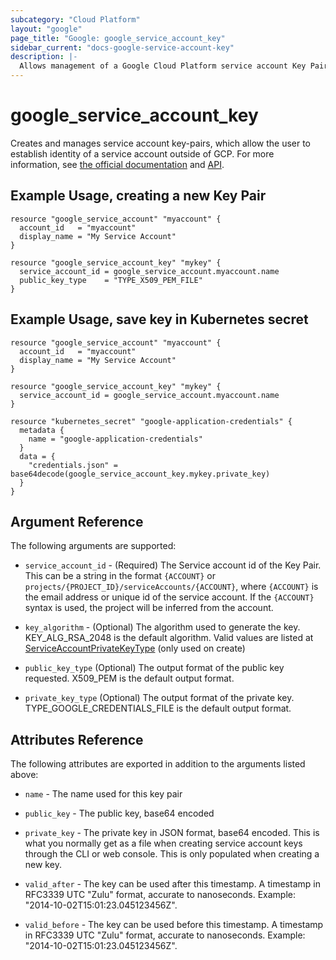 ```yaml
---
subcategory: "Cloud Platform"
layout: "google"
page_title: "Google: google_service_account_key"
sidebar_current: "docs-google-service-account-key"
description: |-
  Allows management of a Google Cloud Platform service account Key Pair
---
```


# google\_service\_account\_key

Creates and manages service account key-pairs, which allow the user to establish identity of a service account outside of GCP. For more information, see [the official documentation](https://cloud.google.com/iam/docs/creating-managing-service-account-keys) and [API](https://cloud.google.com/iam/reference/rest/v1/projects.serviceAccounts.keys).


## Example Usage, creating a new Key Pair

```hcl
resource "google_service_account" "myaccount" {
  account_id   = "myaccount"
  display_name = "My Service Account"
}

resource "google_service_account_key" "mykey" {
  service_account_id = google_service_account.myaccount.name
  public_key_type    = "TYPE_X509_PEM_FILE"
}
```

## Example Usage, save key in Kubernetes secret

```hcl
resource "google_service_account" "myaccount" {
  account_id   = "myaccount"
  display_name = "My Service Account"
}

resource "google_service_account_key" "mykey" {
  service_account_id = google_service_account.myaccount.name
}

resource "kubernetes_secret" "google-application-credentials" {
  metadata {
    name = "google-application-credentials"
  }
  data = {
    "credentials.json" = base64decode(google_service_account_key.mykey.private_key)
  }
}
```

## Argument Reference

The following arguments are supported:

* `service_account_id` - (Required) The Service account id of the Key Pair. This can be a string in the format
`{ACCOUNT}` or `projects/{PROJECT_ID}/serviceAccounts/{ACCOUNT}`, where `{ACCOUNT}` is the email address or
unique id of the service account. If the `{ACCOUNT}` syntax is used, the project will be inferred from the account.

* `key_algorithm` - (Optional) The algorithm used to generate the key. KEY_ALG_RSA_2048 is the default algorithm.
Valid values are listed at
[ServiceAccountPrivateKeyType](https://cloud.google.com/iam/reference/rest/v1/projects.serviceAccounts.keys#ServiceAccountKeyAlgorithm)
(only used on create)

* `public_key_type` (Optional) The output format of the public key requested. X509_PEM is the default output format.

* `private_key_type` (Optional) The output format of the private key. TYPE_GOOGLE_CREDENTIALS_FILE is the default output format.

## Attributes Reference

The following attributes are exported in addition to the arguments listed above:

* `name` - The name used for this key pair

* `public_key` - The public key, base64 encoded

* `private_key` - The private key in JSON format, base64 encoded. This is what you normally get as a file when creating
service account keys through the CLI or web console. This is only populated when creating a new key.

* `valid_after` - The key can be used after this timestamp. A timestamp in RFC3339 UTC "Zulu" format, accurate to nanoseconds. Example: "2014-10-02T15:01:23.045123456Z".

* `valid_before` - The key can be used before this timestamp.
A timestamp in RFC3339 UTC "Zulu" format, accurate to nanoseconds. Example: "2014-10-02T15:01:23.045123456Z".

